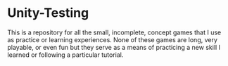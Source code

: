 # Unity-Testing
This is a repository for all the small, incomplete, concept games that I use as practice or learning experiences. None of these games are long, very playable, or even fun but they serve as a means of practicing a new skill I learned or following a particular tutorial.

